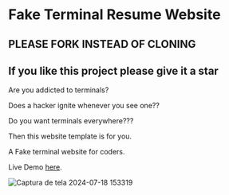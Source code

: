 # Fake Terminal Resume Website

## PLEASE FORK INSTEAD OF CLONING

## If you like this project please give it a star

Are you addicted to terminals?

Does a hacker ignite whenever you see one??

Do you want terminals everywhere???

Then this website template is for you.

A Fake terminal website for coders.

Live Demo [here](https://almeida-pf.github.io/Fake_Terminal/).

![Captura de tela 2024-07-18 153319](https://github.com/user-attachments/assets/cd911511-0b51-4beb-b921-cdb98b5774ac)

